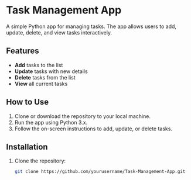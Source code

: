 # Task Management App

A simple Python app for managing tasks. The app allows users to add, update, delete, and view tasks interactively.

## Features
- **Add** tasks to the list
- **Update** tasks with new details
- **Delete** tasks from the list
- **View** all current tasks

## How to Use
1. Clone or download the repository to your local machine.
2. Run the app using Python 3.x.
3. Follow the on-screen instructions to add, update, or delete tasks.

## Installation

1. Clone the repository:

   ```bash
   git clone https://github.com/yourusername/Task-Management-App.git
